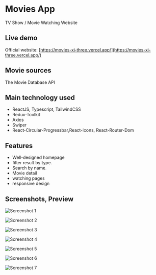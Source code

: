 # Movies App

TV Show / Movie Watching Website

## Live demo

Official website: [https://movies-xi-three.vercel.app/](https://movies-xi-three.vercel.app/)

## Movie sources

The Movie Database API

## Main technology used

- ReactJS, Typescript, TailwindCSS
- Redux-Toolkit
- Axios
- Swiper
- React-Circular-Progressbar,React-Icons, React-Router-Dom

## Features

- Well-designed homepage
- filter result by type.
- Search by name.
- Movie detail
- watching pages
- responsive design

## Screenshots, Preview

![Screenshot 1](https://i.ibb.co/RBmQKG6/sec1.png)

![Screenshot 2](https://i.ibb.co/C11X3GK/sec2.png)

![Screenshot 3](https://i.ibb.co/y4Jhbhh/sec3.png)

![Screenshot 4](https://i.ibb.co/ScNntv0/sec4.png)

![Screenshot 5](https://i.ibb.co/q7PzQ69/sec5.png)

![Screenshot 6](https://i.ibb.co/SJKd7q7/sec6.png)

![Screenshot 7](https://i.ibb.co/Czn9S1G/sec7.png)
